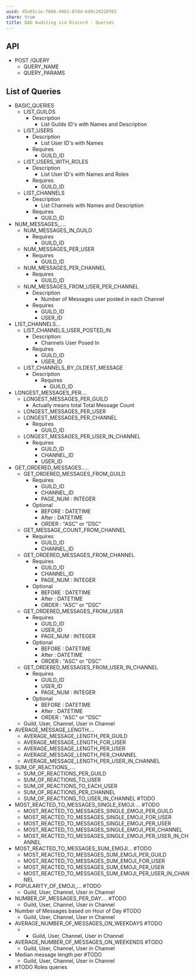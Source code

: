 ```yaml
---
uuid: d5e65c1e-f806-49b1-87dd-bd9c24220f03
share: true
title: DAO Auditing via Discord - Queries
---
```

## API

* POST /QUERY
	* QUERY_NAME
	* QUERY_PARAMS
## List of Queries

* BASIC_QUERIES
	* LIST_GUILDS
		* Description
			* List Guilds ID's with Names and Description
	* LIST_USERS
		* Description
			* List User ID's with Names
		* Requires
			* GUILD_ID
	* LIST_USERS_WITH_ROLES
		* Description
			* List User ID's with Names and Roles
		* Requires
			* GUILD_ID
	* LIST_CHANNELS
		* Description
			* List Channels with Names and Description
		* Requires
			* GUILD_ID
* NUM_MESSAGES_....
	* NUM_MESSAGES_IN_GUILD
		* Requires
			* GUILD_ID
	* NUM_MESSAGES_PER_USER
		* Requires
			* GUILD_ID
	* NUM_MESSAGES_PER_CHANNEL
		* Requires
			* GUILD_ID
	* NUM_MESSAGES_FROM_USER_PER_CHANNEL
		* Description
			* Number of Messages user posted in each Channel
		* Requires
			* GUILD_ID
			* USER_ID
* LIST_CHANNELS...
	* LIST_CHANNELS_USER_POSTED_IN
		* Description:
			* Channels User Posed In
		* Requires
			* GUILD_ID
			* USER_ID
	* LIST_CHANNELS_BY_OLDEST_MESSAGE
		* Description
			* Requires
				* GUILD_ID
* LONGEST_MESSAGES_PER....
	* LONGEST_MESSAGES_PER_GUILD
		* Actually means total Total Message Count
	* LONGEST_MESSAGES_PER_USER
	* LONGEST_MESSAGES_PER_CHANNEL
		* Requires
			* GUILD_ID
	* LONGEST_MESSAGES_PER_USER_IN_CHANNEL
		* Requires
			* GUILD_ID
			* CHANNEL_ID
			* USER_ID
* GET_ORDERED_MESSAGES.....
	* GET_ORDERED_MESSAGES_FROM_GUILD
		* Requires
			* GUILD_ID
			* CHANNEL_ID
			* PAGE_NUM : INTEGER
		* Optional
			* BEFORE : DATETIME
			* After : DATETIME
			* ORDER : "ASC" or "DSC"
	* GET_MESSAGE_COUNT_FROM_CHANNEL
		* Requires
			* GUILD_ID
			* CHANNEL_ID
	* GET_ORDERED_MESSAGES_FROM_CHANNEL
		* Requires
			* GUILD_ID
			* CHANNEL_ID
			* PAGE_NUM : INTEGER
		* Optional
			* BEFORE : DATETIME
			* After : DATETIME
			* ORDER : "ASC" or "DSC"
	* GET_ORDERED_MESSAGES_FROM_USER
		* Requires
			* GUILD_ID
			* USER_ID
			* PAGE_NUM : INTEGER
		* Optional
			* BEFORE : DATETIME
			* After : DATETIME
			* ORDER : "ASC" or "DSC"
	* GET_ORDERED_MESSAGES_FROM_USER_IN_CHANNEL
		* Requires
			* GUILD_ID
			* USER_ID
			* PAGE_NUM : INTEGER
		* Optional
			* BEFORE : DATETIME
			* After : DATETIME
			* ORDER : "ASC" or "DSC"
	* Guild, User, Channel, User in Channel
* AVERAGE_MESSAGE_LENGTH....
	* AVERAGE_MESSAGE_LENGTH_PER_GUILD
	* AVERAGE_MESSAGE_LENGTH_FOR_USER
	* AVERAGE_MESSAGE_LENGTH_PER_USER
	* AVERAGE_MESSAGE_LENGTH_PER_CHANNEL
	* AVERAGE_MESSAGE_LENGTH_PER_USER_IN_CHANNEL
* SUM_OF_REACTIONS_....
	* SUM_OF_REACTIONS_PER_GUILD
	* SUM_OF_REACTIONS_TO_USER
	* SUM_OF_REACTIONS_TO_EACH_USER
	* SUM_OF_REACTIONS_PER_CHANNEL
	* SUM_OF_REACTIONS_TO_USER_IN_CHANNEL #TODO
* MOST_REACTED_TO_MESSAGES_SINGLE_EMOJI.... #TODO
	* MOST_REACTED_TO_MESSAGES_SINGLE_EMOJI_PER_GUILD
	* MOST_REACTED_TO_MESSAGES_SINGLE_EMOJI_FOR_USER
	* MOST_REACTED_TO_MESSAGES_SINGLE_EMOJI_PER_USER
	* MOST_REACTED_TO_MESSAGES_SINGLE_EMOJI_PER_CHANNEL
	* MOST_REACTED_TO_MESSAGES_SINGLE_EMOJI_PER_USER_IN_CHANNEL
* MOST_REACTED_TO_MESSAGES_SUM_EMOJI... #TODO
	* MOST_REACTED_TO_MESSAGES_SUM_EMOJI_PER_GUILD
	* MOST_REACTED_TO_MESSAGES_SUM_EMOJI_FOR_USER
	* MOST_REACTED_TO_MESSAGES_SUM_EMOJI_PER_USER
	* MOST_REACTED_TO_MESSAGES_SUM_EMOJI_PER_USER_IN_CHANNEL
* POPULARITY_OF_EMOJI_... #TODO
	* Guild, User, Channel, User in Channel
* NUMBER_OF_MESSAGES_PER_DAY.... #TODO
	* Guild, User, Channel, User in Channel
* Number of Messages based on Hour of Day #TODO
	* Guild, User, Channel, User in Channel
* AVERAGE_NUMBER_OF_MESSAGES_ON_WEEKDAYS #TODO
	* * Guild, User, Channel, User in Channel
* AVERAGE_NUMBER_OF_MESSAGES_ON_WEEKENDS #TODO
	* Guild, User, Channel, User in Channel
* Median message length per #TODO
	* Guild, User, Channel, User in Channel
* #TODO Roles queries